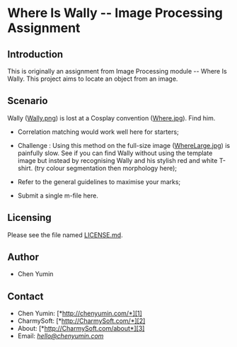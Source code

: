 **Where Is Wally -- Image Processing Assignment**
========================


Introduction
------------------------
This is originally an assignment from Image Processing module -- Where Is Wally. This project aims to locate an object from an image.


Scenario
------------------------
Wally ([Wally.png](Wally.png)) is lost at a Cosplay convention ([Where.jpg](Where.jpg)). Find him.

- Correlation matching would work well here for starters;

- Challenge : Using this method on the full-size image ([WhereLarge.jpg](WhereLarge.jpg)) is painfully slow. See if you can find Wally without using the template image but instead by recognising Wally and his stylish red and white T-shirt. (try colour segmentation then morphology here);

- Refer to the general guidelines to maximise your marks;

- Submit a single m-file here.


Licensing
------------------------
Please see the file named [LICENSE.md](LICENSE.md).


Author
------------------------
* Chen Yumin  


Contact
------------------------
* Chen Yumin: [*http://chenyumin.com/*][1]
* CharmySoft: [*http://CharmySoft.com/*][2]  
* About: [*http://CharmySoft.com/about*][3]  
* Email: [*hello@chenyumin.com*](mailto:hello@chenyumin.com)  

[1]: http://chenyumin.com/ "Chen Yumin"
[2]: http://www.CharmySoft.com/ "CharmySoft"
[3]: http://www.CharmySoft.com/about "About CharmySoft"